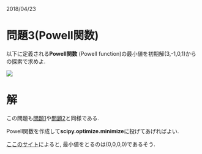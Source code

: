 2018/04/23

# 問題3(Powell関数)
以下に定義される**Powell関数** (Powell function)の最小値を初期解(3,-1,0,1)からの探索で求めよ.

<img src="https://latex.codecogs.com/gif.latex?f(x_1,x_2,x_3,x_4)=(x_1-10x_2)^2&plus;5(x_3-x_4)&plus;(x_2-2x_3)^4&plus;10(x_1-x_4)^4" />

# 解
この問題も[問題1](problem_1.md)や[問題2](problem_2.md)と同様である.

Powell関数を作成して**scipy.optimize.minimize**に投げてあげればよい.

[ここのサイト](https://www.sfu.ca/~ssurjano/powell.html)によると, 最小値をとるのは(0,0,0,0)であるそう.
